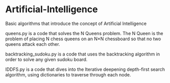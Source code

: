 # Artificial-Intelligence
Basic algorithms that introduce the concept of Artificial Intelligence

queens.py is a code that solves the N Queens problem. The N Queen is the problem of placing N chess queens on an N×N chessboard so that no two queens attack each other.

backtracking_sudoku.py is a code that uses the backtracking algorithm in order to solve any given sudoku board.

IDDFS.py is a code that dives into the Iterative deepening depth-first search algorithm, using dictionaries to traverse through each node.
